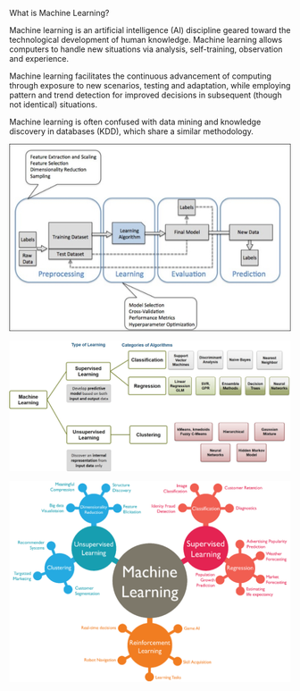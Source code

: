 What is Machine Learning?

Machine learning is an artificial intelligence (AI) discipline geared toward the technological development of human knowledge. Machine learning allows computers to handle new situations via analysis, self-training, observation and experience.

Machine learning facilitates the continuous advancement of computing through exposure to new scenarios, testing and adaptation, while employing pattern and trend detection for improved decisions in subsequent (though not identical) situations.

Machine learning is often confused with data mining and knowledge discovery in databases (KDD), which share a similar methodology.

![Workflow](ml-workflow.jpg)

![Types](MachineLearningTypes.jpg)

![Application](machine-learning.png)

